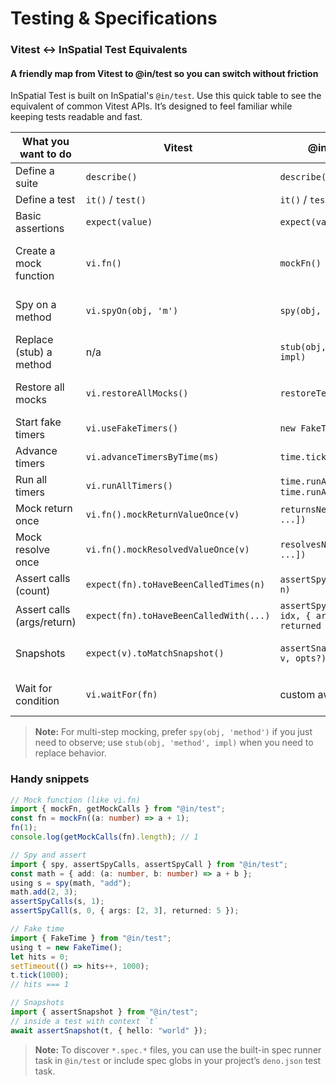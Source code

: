 # Testing & Specifications

### Vitest ↔ InSpatial Test Equivalents

#### A friendly map from Vitest to @in/test so you can switch without friction

InSpatial Test is built on InSpatial's `@in/test`. Use this quick table to see the equivalent of common Vitest APIs. It’s designed to feel familiar while keeping tests readable and fast.

| What you want to do | Vitest | @in/test | Notes |
| --- | --- | --- | --- |
| Define a suite | `describe()` | `describe()` | Same usage and semantics. |
| Define a test | `it()` / `test()` | `it()` / `test()` | Both are available. |
| Basic assertions | `expect(value)` | `expect(value)` | Common matchers supported. |
| Create a mock function | `vi.fn()` | `mockFn()` | `mockFn` keeps call history; use `getMockCalls(mock)` to inspect. |
| Spy on a method | `vi.spyOn(obj, 'm')` | `spy(obj, 'm')` | Non-invasive: records calls/returns/errors. |
| Replace (stub) a method | n/a | `stub(obj, 'm', impl)` | Fully replaces implementation and records calls. |
| Restore all mocks | `vi.restoreAllMocks()` | `restoreTest()` | Or use `using` with `spy/stub` for auto-restore. |
| Start fake timers | `vi.useFakeTimers()` | `new FakeTime()` | Controls Date, timeouts, intervals. |
| Advance timers | `vi.advanceTimersByTime(ms)` | `time.tick(ms)` | Also `time.tickAsync(ms)`. |
| Run all timers | `vi.runAllTimers()` | `time.runAll()` / `time.runAllAsync()` | Flush all scheduled timers. |
| Mock return once | `vi.fn().mockReturnValueOnce(v)` | `returnsNext([v, ...])` | Sequential sync returns. |
| Mock resolve once | `vi.fn().mockResolvedValueOnce(v)` | `resolvesNext([v, ...])` | Sequential async resolves/rejections. |
| Assert calls (count) | `expect(fn).toHaveBeenCalledTimes(n)` | `assertSpyCalls(spy, n)` | Works with `spy`/`stub`. |
| Assert calls (args/return) | `expect(fn).toHaveBeenCalledWith(...)` | `assertSpyCall(spy, idx, { args, returned })` | Check a specific call by index. |
| Snapshots | `expect(v).toMatchSnapshot()` | `assertSnapshot(t, v, opts?)` | Uses test context `t`. Also `createAssertSnapshot`. |
| Wait for condition | `vi.waitFor(fn)` | custom await/poll | Use your own loop or drive with `FakeTime` and re-assert. |

> **Note:** For multi-step mocking, prefer `spy(obj, 'method')` if you just need to observe; use `stub(obj, 'method', impl)` when you need to replace behavior.

### Handy snippets

```ts
// Mock function (like vi.fn)
import { mockFn, getMockCalls } from "@in/test";
const fn = mockFn((a: number) => a + 1);
fn(1);
console.log(getMockCalls(fn).length); // 1
```

```ts
// Spy and assert
import { spy, assertSpyCalls, assertSpyCall } from "@in/test";
const math = { add: (a: number, b: number) => a + b };
using s = spy(math, "add");
math.add(2, 3);
assertSpyCalls(s, 1);
assertSpyCall(s, 0, { args: [2, 3], returned: 5 });
```

```ts
// Fake time
import { FakeTime } from "@in/test";
using t = new FakeTime();
let hits = 0;
setTimeout(() => hits++, 1000);
t.tick(1000);
// hits === 1
```

```ts
// Snapshots
import { assertSnapshot } from "@in/test";
// inside a test with context `t`
await assertSnapshot(t, { hello: "world" });
```

> **Note:** To discover `*.spec.*` files, you can use the built-in spec runner task in `@in/test` or include spec globs in your project’s `deno.json` test task.
